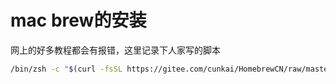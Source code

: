 # mac brew的安装

网上的好多教程都会有报错，这里记录下人家写的脚本

```bash
/bin/zsh -c "$(curl -fsSL https://gitee.com/cunkai/HomebrewCN/raw/master/Homebrew.sh)"
```